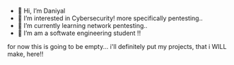 - 👋 Hi, I’m Daniyal
- 👀 I’m interested in Cybersecurity! more specifically pentesting..
- 🌱 I’m currently learning network pentesting..
- 💞️ I’m am a softwate engineering student !!

for now this is going to be empty... i'll definitely put my projects, that i WILL make, here!!
